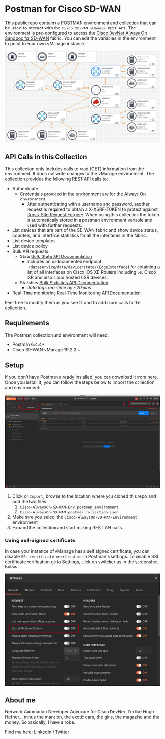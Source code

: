 # Postman for Cisco SD-WAN

This public repo contains a [POSTMAN](https://getpostman.com) environment and collection that can be used to interact with the `Cisco SD-WAN vManage REST API`. The environment is pre-configured to access the [Cisco DevNet Always On Sandbox for SD-WAN](https://devnetsandbox.cisco.com/RM/Diagram/Index/a4ab71bc-f7a0-4d63-bedb-05a051818569?diagramType=Topology) fabric. You can edit the variables in the environment to point to your own vManage instance.

![Sandbox Image](./images/sdwan_sandbox.png)

## API Calls in this Collection

This collection only includes calls to read (GET) information from the environment. It does not write changes to the vManage environment. The collection provides the following REST API calls to:

- Authenticate
  - Credentials provided in the [environment](https://github.com/CiscoDevNet/Postman-for-AlwaysOn-Cisco-SD-WAN/blob/master/Cisco-AlwaysOn-SD-WAN-Env.postman_environment.json) are for the Always On environment.
    - After authenticating with a username and password, another request is required to obtain a X-XSRF-TOKEN to protect against [Cross-Site Request Forgery](https://www.cisco.com/c/en/us/td/docs/routers/sdwan/configuration/sdwan-xe-gs-book/cisco-sd-wan-API-cross-site-request-forgery-prevention.html). When using this collection the token is automatically stored in a postman environment variable and used with further requests.
- List devices that are part of the SD-WAN fabric and show device status, counters, and interface statistics for all the interfaces in the fabric.
- List device templates
- List device policy
- Bulk API requests:
  - State [Bulk State API Documentation](https://sdwan-docs.cisco.com/Product_Documentation/Command_Reference/Command_Reference/vManage_REST_APIs/Bulk_APIs/Overview_of_Bulk_API_Operations)
    - Includes an undocumented endpoint (`/dataservice/data/device/state/CEdgeInterface`) for obtaining a list of all interfaces on Cisco IOS XE Routers including i.e. Cisco ISR and also cloud hosted CSR devices.
  - Statistics [Bulk Statistics API Documentation](https://sdwan-docs.cisco.com/Product_Documentation/Command_Reference/Command_Reference/vManage_REST_APIs/Bulk_APIs/Statistics)
    - _Data lags real-time by ~20mins_
- Real-Time monitoring [Real-Time Monitoring API Documentation](https://sdwan-docs.cisco.com/Product_Documentation/Command_Reference/Command_Reference/vManage_REST_APIs/Real-Time_Monitoring_APIs)

Feel free to modify them as you see fit and to add more calls to the collection.

## Requirements

The Postman collection and environment will need:

- Postman 6.4.4+
- Cisco SD-WAN vManage 19.2.2 +

## Setup

If you don't have Postman already installed, you can download it from [here](https://getpostman.com). Once you install it, you can follow the steps below to import the collection and environment:

![Postman Image](./images/postman.png)

1. Click on `Import`, browse to the location where you cloned this repo and add the two files:
    1. `Cisco-AlwaysOn-SD-WAN-Env.postman_environment`
    2. `Cisco-AlwaysOn-SD-WAN.postman_collection.json`
2. Make sure you select the `Cisco-AlwaysOn-SD-WAN-Environment` environment
3. Expand the collection and start making REST API calls.

### Using self-signed certificate

In case your instance of vManage has a self signed certificate, you can disable `SSL certificate verification` in Postman's settings. To disable SSL certificate verification go to Settings, click on switcher as in the screenshot below:

![SSL certificate verification](./images/postman_ssl_verification.png)

## About me

Network Automation Developer Advocate for Cisco DevNet.
I'm like Hugh Hefner... minus the mansion, the exotic cars, the girls, the magazine and the money. So basically, I have a robe.

Find me here: [LinkedIn](https://www.linkedin.com/in/stuarteclark/) / [Twitter](https://twitter.com/bigevilbeard)
